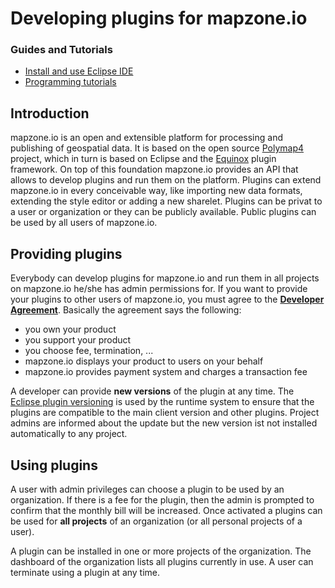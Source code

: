 # Developing plugins for mapzone.io

### Guides and Tutorials

  * [Install and use Eclipse IDE](IDE.md)
  * [Programming tutorials](tutorials/)

## Introduction

mapzone.io is an open and extensible platform for processing and publishing of geospatial data. It is based on the open source [Polymap4](https://github.com/Polymap4) project, which in turn is based on Eclipse and the [Equinox](http://www.eclipse.org/equinox/) plugin framework. On top of this foundation mapzone.io provides an API that allows to develop plugins and run them on the platform. Plugins can extend mapzone.io in every conceivable way, like importing new data formats, extending the style editor or adding a new sharelet. Plugins can be privat to a user or organization or they can be publicly available. Public plugins can be used by all users of mapzone.io.

## Providing plugins

Everybody can develop plugins for mapzone.io and run them in all projects on mapzone.io he/she has admin permissions for. If you want to provide your plugins to other users of mapzone.io, you must agree to the [**Developer Agreement**](DeveloperAgreement.md). Basically the agreement says the following:

  * you own your product
  * you support your product
  * you choose fee, termination, ...
  * mapzone.io displays your product to users on your behalf
  * mapzone.io provides payment system and charges a transaction fee

A developer can provide **new versions** of the plugin at any time. The [Eclipse plugin versioning](https://wiki.eclipse.org/Version_Numbering) is used by the runtime system to ensure that the plugins are compatible to the main client version and other plugins. Project admins are informed about the update but the new version ist not installed automatically to any project.

## Using plugins

A user with admin privileges can choose a plugin to be used by an organization. If there is a fee for the plugin, then the admin is prompted to confirm that the monthly bill will be increased. Once activated a plugins can be used for **all projects** of an organization (or all personal projects of a user).

A plugin can be installed in one or more projects of the organization. The dashboard of the organization lists all plugins currently in use. A user can terminate using a plugin at any time.
